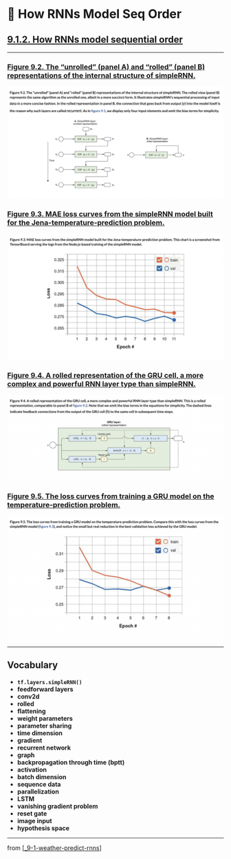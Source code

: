 # 🧬 How RNNs Model Seq Order

## [**9.1.2.** How RNNs model sequential order](https://livebook.manning.com/book/deep-learning-with-javascript/chapter-9/31)

---

### [**Figure 9.2.** The “unrolled” (panel A) and “rolled” (panel B) representations of the internal structure of simpleRNN.](https://livebook.manning.com/book/deep-learning-with-javascript/chapter-9/ch09fig02)

<img src="../../../assets/figures/Figure_9-2.png">

### [**Figure 9.3.** MAE loss curves from the simpleRNN model built for the Jena-temperature-prediction problem.](https://livebook.manning.com/book/deep-learning-with-javascript/chapter-9/ch09fig03)

<img src="../../../assets/figures/Figure_9-3.png">

### [**Figure 9.4.** A rolled representation of the GRU cell, a more complex and powerful RNN layer type than simpleRNN.](https://livebook.manning.com/book/deep-learning-with-javascript/chapter-9/ch09fig04)

<img src="../../../assets/figures/Figure_9-4.png">

### [**Figure 9.5.** The loss curves from training a GRU model on the temperature-prediction problem.](https://livebook.manning.com/book/deep-learning-with-javascript/chapter-9/ch09fig05)

<img src="../../../assets/figures/Figure_9-5.png">

---

## **Vocabulary**

- <b>`tf.layers.simpleRNN()`</b>
- <b>feedforward layers</b>
- <b>conv2d</b>
- <b>rolled</b>
- <b>flattening</b>
- <b>weight parameters</b>
- <b>parameter sharing</b>
- <b>time dimension</b>
- <b>gradient</b>
- <b>recurrent network</b>
- <b>graph</b>
- <b>backpropagation through time (bptt)</b>
- <b>activation</b>
- <b>batch dimension</b>
- <b>sequence data</b>
- <b>parallelization</b>
- <b>LSTM</b>
- <b>vanishing gradient problem</b>
- <b>reset gate</b>
- <b>image input</b>
- <b>hypothesis space</b>

<link rel="stylesheet" type="text/css" media="all" href="../../../assets/css/custom.css" />

---

from [[_9-1-weather-predict-rnns]]

[//begin]: # "Autogenerated link references for markdown compatibility"
[_9-1-weather-predict-rnns]: _9-1-weather-predict-rnns.md "🧬 Weather: Intro RNNs"
[//end]: # "Autogenerated link references"
